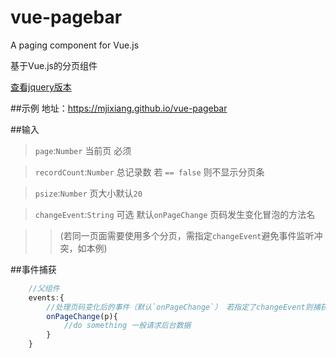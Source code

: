 # vue-pagebar
A paging component for Vue.js

基于Vue.js的分页组件

[查看jquery版本](https://github.com/mjixiang/ui.paging)

##示例
地址：https://mjixiang.github.io/vue-pagebar


##输入
>`page`:`Number` 当前页 必须

>`recordCount`:`Number` 总记录数 若 `== false` 则不显示分页条

>`psize`:`Number` 页大小默认`20`

>`changeEvent`:`String` 可选 默认`onPageChange` 页码发生变化冒泡的方法名

>>(若同一页面需要使用多个分页，需指定`changeEvent`避免事件监听冲突，如本例)

##事件捕获
```javascript
	//父组件
	events:{
		//处理页码变化后的事件（默认`onPageChange`） 若指定了changeEvent则捕获对应的事件
		onPageChange(p){
	  		//do something 一般请求后台数据	
		}	
	}
```
